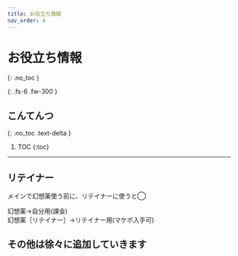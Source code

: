 ```yaml
---
title: お役立ち情報
nav_order: 4
---
```


# お役立ち情報
{: .no_toc }

{: .fs-6 .fw-300 }

## こんてんつ
{: .no_toc .text-delta }

1. TOC
{:toc}

---



## リテイナー

メインで幻想薬使う前に、リテイナーに使うと◯

幻想薬→自分用(課金)
<br>幻想薬［リテイナー］→リテイナー用(マケボ入手可)


## その他は徐々に追加していきます